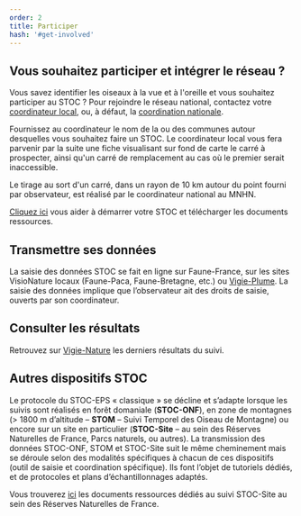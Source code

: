 ```yaml
---
order: 2
title: Participer
hash: '#get-involved'
---
```


## Vous souhaitez participer et intégrer le réseau ?

<div class="InformativePageParagraph">

Vous savez identifier les oiseaux à la vue et à l'oreille et vous souhaitez participer au STOC ? Pour rejoindre le réseau national, contactez votre [coordinateur local](http://www.vigienature.fr/fr/observatoires/suivi-temporel-oiseaux-communs-stoc/j-integre-reseau-3414), ou, à défaut, la [coordination nationale](mailto:stoceps@mnhn.fr).

Fournissez au coordinateur le nom de la ou des communes autour desquelles vous souhaitez faire un STOC. Le coordinateur local vous fera parvenir par la suite une fiche visualisant sur fond de carte le carré à prospecter, ainsi qu'un carré de remplacement au cas où le premier serait inaccessible.

Le tirage au sort d'un carré, dans un rayon de 10 km autour du point fourni par observateur, est réalisé par le coordinateur national au MNHN.

[Cliquez ici](https://www.faune-france.org/index.php?m_id=20022) vous aider à démarrer votre STOC et télécharger les documents ressources.

</div>

## Transmettre ses données

<div class="InformativePageParagraph">

La saisie des données STOC se fait en ligne sur Faune-France, sur les sites VisioNature locaux (Faune-Paca, Faune-Bretagne, etc.) ou [Vigie-Plume](https://www.vigie-plume.fr/). La saisie des données implique que l’observateur ait des droits de saisie, ouverts par son coordinateur.

</div>

## Consulter les résultats

<div class="InformativePageParagraph">

Retrouvez sur [Vigie-Nature](http://www.vigienature.fr/fr/observatoires/suivi-temporel-oiseaux-communs-stoc/resultats-3413) les derniers résultats du suivi.

</div>

## Autres dispositifs STOC

<div class="InformativePageParagraph">

Le protocole du STOC-EPS « classique » se décline et s’adapte lorsque les suivis sont réalisés en forêt domaniale (**STOC-ONF**), en zone de montagnes (> 1800 m d’altitude – **STOM** – Suivi Temporel des Oiseau de Montagne) ou encore sur un site en particulier (**STOC-Site** – au sein des Réserves Naturelles de France, Parcs naturels, ou autres). La transmission des données STOC-ONF, STOM et STOC-Site suit le même cheminement mais se déroule selon des modalités spécifiques à chacun de ces dispositifs (outil de saisie et coordination spécifique). Ils font l’objet de tutoriels dédiés, et de protocoles et plans d’échantillonnages adaptés.

Vous trouverez [ici](https://www.faune-france.org/index.php?m_id=20022) les documents ressources dédiés au suivi STOC-Site au sein des Réserves Naturelles de France.

</div>
